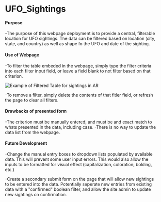 # UFO_Sightings

#### Purpose
-The purpose of this webpage deployment is to provide a central, filterable location for UFO sightings. The data can be filtered based on location (city, state, and country) as well as shape fo the UFO and date of the sighting.

#### Use of Webpage
-To filter the table embeded in the webpage, simply type the filter criteria into each filter input field, or leave a field blank to not filter based on that criterion.

![Example of Filtered Table for sightings in AR](./statics/Images/filter_example.png)

-To remove a filter, simply delete the contents of that fitler field, or refresh the page to clear all filters.

#### Drawbacks of presented form
-The criterion must be manually entered, and must be and exact match to whats presented in the data, including case.
-There is no way to update the data list from the webpage.

#### Future Development
-Change the manual entry boxes to dropdown lists populated by available data. This will prevent some user input errors. This would also allow the inputs to be formatted for visual effect (capitalization, coloration, bolding, etc.)

-Create a secondary submit form on the page that will allow new sightings to be entered into the data. Potentially seperate new entries from existing data with a "confirmed" boolean filter, and allow the site admin to update new sightings on confirmation.
